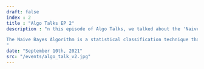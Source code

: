 ```yaml
---
draft: false
index : 2
title : "Algo Talks EP 2"
description : "n this episode of Algo Talks, we talked about the 'Naive Bayes Algorithm' which expands upon the idea of Bayes' Theorem and its implications.

The Naive Bayes Algorithm is a statistical classification technique that is based on the Bayes Theorem that is used in sentiment analysis, spam filtering, recommendation systems, and other applications.
"
date: "September 10th, 2021"
src: "/events/algo_talk_v2.jpg"
---
```

